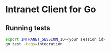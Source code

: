 # Intranet Client for Go

## Running tests

```bash
export INTRANET_SESSION_ID=<your session id>
go test -tags=integration
```
